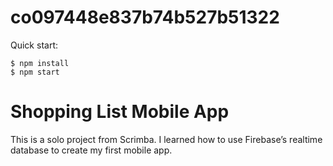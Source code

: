# co097448e837b74b527b51322

Quick start:

```
$ npm install
$ npm start
````

# Shopping List Mobile App
This is a solo project from Scrimba. I learned how to use Firebase’s realtime database to create my first mobile app.
